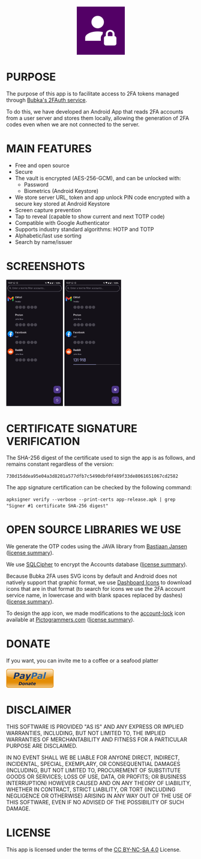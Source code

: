 <P ALIGN="CENTER"><IMG WIDTH="128" SRC="app/src/main/ic_launcher.png"></P>

# PURPOSE

The purpose of this app is to facilitate access to 2FA tokens managed through <A HREF="https://github.com/Bubka/2FAuth">Bubka's 2FAuth service</A>.

To do this, we have developed an Android App that reads 2FA accounts from a user server and stores them locally, allowing the generation of 2FA codes even when we are not connected to the server.

# MAIN FEATURES

- Free and open source
- Secure 
- The vault is encrypted (AES-256-GCM), and can be unlocked with:
  * Password 
  * Biometrics (Android Keystore)
- We store server URL, token and app unlock PIN code encrypted with a secure key stored at Android Keystore
- Screen capture prevention
- Tap to reveal (capable to show current and next TOTP code)
- Compatible with Google Authenticator
- Supports industry standard algorithms: HOTP and TOTP
- Alphabetic/last use sorting
- Search by name/issuer

# SCREENSHOTS

<IMG WIDTH="30%" SRC="assets/Screenshots/1.jpg"> <IMG WIDTH="30%" SRC="assets/Screenshots/2.jpg">

# CERTIFICATE SIGNATURE VERIFICATION

The SHA-256 digest of the certificate used to sign the app is as follows, and remains constant regardless of the version:

`730d15ddea95e04a3d8201a577dfb7c5490dbf0f489f33de8061651067cd2582`

The app signature certification can be checked by the following command:

`apksigner verify --verbose --print-certs app-release.apk | grep "Signer #1 certificate SHA-256 digest"`

# OPEN SOURCE LIBRARIES WE USE

We generate the OTP codes using the JAVA library from <A HREF="https://github.com/BastiaanJansen/otp-java">Bastiaan Jansen</A> (<A HREF="https://github.com/BastiaanJansen/otp-java/blob/main/LICENSE">license summary</A>).

We use <A HREF="https://github.com/sqlcipher/sqlcipher-android">SQLCipher</A> to encrypt the Accounts database (<A HREF="https://github.com/sqlcipher/sqlcipher/blob/master/LICENSE.md">license summary</A>).

Because Bubka 2FA uses SVG icons by default and Android does not natively support that graphic format, we use <A HREF="https://github.com/homarr-labs/dashboard-icons">Dashboard Icons</A> to download icons that are in that format (to search for icons we use the 2FA account service name, in lowercase and with blank spaces replaced by dashes) (<A HREF="https://github.com/homarr-labs/dashboard-icons/blob/main/LICENSE">license summary</A>).

To design the app icon, we made modifications to the <A HREF="https://pictogrammers.com/library/mdi/icon/account-lock/">account-lock</A> icon available at <A HREF="https://pictogrammers.com">Pictogrammers.com</A> (<A HREF="https://pictogrammers.com/docs/general/license">license summary</A>).

# DONATE

If you want, you can invite me to a coffee or a seafood platter

<A HREF="https://www.paypal.com/donate/?hosted_button_id=L46URT58CQNDJ"><IMG SRC="assets/paypal.png"></A>

# DISCLAIMER

THIS SOFTWARE IS PROVIDED "AS IS" AND ANY EXPRESS OR IMPLIED WARRANTIES, INCLUDING, BUT NOT LIMITED TO, THE IMPLIED WARRANTIES OF MERCHANTABILITY AND FITNESS FOR A PARTICULAR PURPOSE ARE DISCLAIMED. 

IN NO EVENT SHALL WE BE LIABLE FOR ANYONE DIRECT, INDIRECT, INCIDENTAL, SPECIAL, EXEMPLARY, OR CONSEQUENTIAL DAMAGES (INCLUDING, BUT NOT LIMITED TO, PROCUREMENT OF SUBSTITUTE GOODS OR SERVICES; LOSS OF USE, DATA, OR PROFITS; OR BUSINESS INTERRUPTION) HOWEVER CAUSED AND ON ANY THEORY OF LIABILITY, WHETHER IN CONTRACT, STRICT LIABILITY, OR TORT (INCLUDING NEGLIGENCE OR OTHERWISE) ARISING IN ANY WAY OUT OF THE USE OF THIS SOFTWARE, EVEN IF NO ADVISED OF THE POSSIBILITY OF SUCH DAMAGE.

# LICENSE

This app is licensed under the terms of the <A HREF="https://creativecommons.org/licenses/by-nc-sa/4.0/deed.en">CC BY-NC-SA 4.0</A> License.




